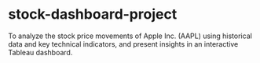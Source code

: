 # stock-dashboard-project
To analyze the stock price movements of Apple Inc. (AAPL) using historical data and key technical indicators, and present insights in an interactive Tableau dashboard.
